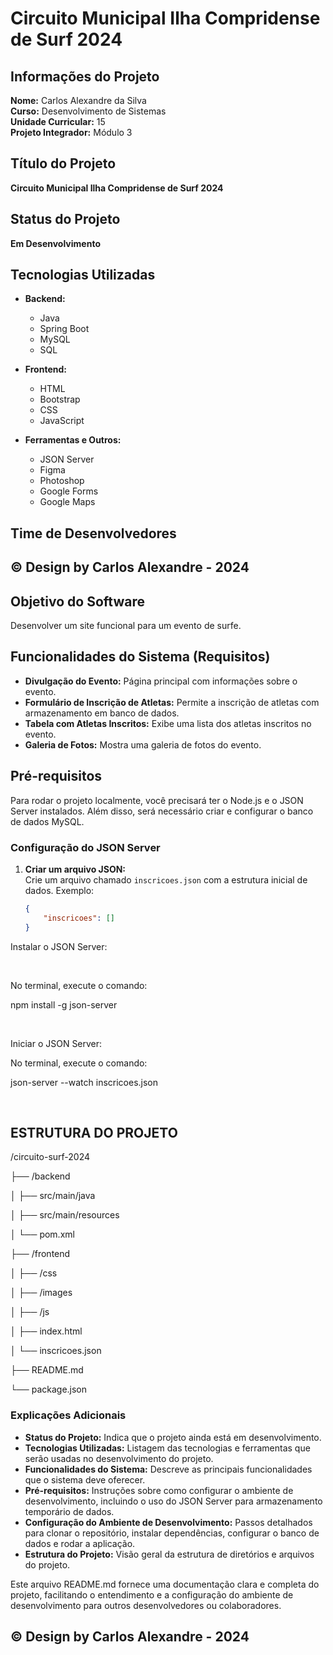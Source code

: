 # Circuito Municipal Ilha Compridense de Surf 2024

## Informações do Projeto

**Nome:** Carlos Alexandre da Silva  
**Curso:** Desenvolvimento de Sistemas  
**Unidade Curricular:** 15  
**Projeto Integrador:** Módulo 3  

## Título do Projeto

**Circuito Municipal Ilha Compridense de Surf 2024**

## Status do Projeto

**Em Desenvolvimento**

## Tecnologias Utilizadas

- **Backend:**
  - Java
  - Spring Boot
  - MySQL
  - SQL

- **Frontend:**
  - HTML
  - Bootstrap
  - CSS
  - JavaScript

- **Ferramentas e Outros:**
  - JSON Server
  - Figma
  - Photoshop
  - Google Forms
  - Google Maps

## Time de Desenvolvedores

## © Design by Carlos Alexandre - 2024

## Objetivo do Software

Desenvolver um site funcional para um evento de surfe.

## Funcionalidades do Sistema (Requisitos)

- **Divulgação do Evento:** Página principal com informações sobre o evento.
- **Formulário de Inscrição de Atletas:** Permite a inscrição de atletas com armazenamento em banco de dados.
- **Tabela com Atletas Inscritos:** Exibe uma lista dos atletas inscritos no evento.
- **Galeria de Fotos:** Mostra uma galeria de fotos do evento.

## Pré-requisitos

Para rodar o projeto localmente, você precisará ter o Node.js e o JSON Server instalados. Além disso, será necessário criar e configurar o banco de dados MySQL.

### Configuração do JSON Server

1. **Criar um arquivo JSON:**  
   Crie um arquivo chamado `inscricoes.json` com a estrutura inicial de dados. Exemplo:
   ```json
   {
       "inscricoes": []
   }


<p>Instalar o JSON Server:</p>
   <br>
<p>No terminal, execute o comando:</p>
<p>npm install -g json-server</p>
<br>
<p>Iniciar o JSON Server:</p>
<p>No terminal, execute o comando:</p>
<p>json-server --watch inscricoes.json</p> 
<br>

## ESTRUTURA DO PROJETO


/circuito-surf-2024
<p>├── /backend</p>
<p>│   ├── src/main/java</p>
<p>│   ├── src/main/resources</p>
<p>│   └── pom.xml</p>
<p>├── /frontend</p>
<p>│   ├── /css</p>
<p>│   ├── /images</p>
<p>│   ├── /js</p>
<p>│   ├── index.html</p>
<p>│   └── inscricoes.json</p>
<p>├── README.md</p>
<p>└── package.json</p>


### Explicações Adicionais

- **Status do Projeto:** Indica que o projeto ainda está em desenvolvimento.
- **Tecnologias Utilizadas:** Listagem das tecnologias e ferramentas que serão usadas no desenvolvimento do projeto.
- **Funcionalidades do Sistema:** Descreve as principais funcionalidades que o sistema deve oferecer.
- **Pré-requisitos:** Instruções sobre como configurar o ambiente de desenvolvimento, incluindo o uso do JSON Server para armazenamento temporário de dados.
- **Configuração do Ambiente de Desenvolvimento:** Passos detalhados para clonar o repositório, instalar dependências, configurar o banco de dados e rodar a aplicação.
- **Estrutura do Projeto:** Visão geral da estrutura de diretórios e arquivos do projeto.

Este arquivo README.md fornece uma documentação clara e completa do projeto, facilitando o entendimento e a configuração do ambiente de desenvolvimento para outros desenvolvedores ou colaboradores.

## © Design by Carlos Alexandre - 2024


